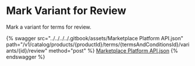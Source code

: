 # Mark Variant for Review

Mark a variant for terms for review.

{% swagger src="../../../../.gitbook/assets/Marketplace Platform API.json" path="/v1/catalog/products/{productId}/terms/{termsAndConditionsId}/variants/{id}/review" method="post" %}
[Marketplace Platform API.json](<../../../../.gitbook/assets/Marketplace Platform API.json>)
{% endswagger %}
